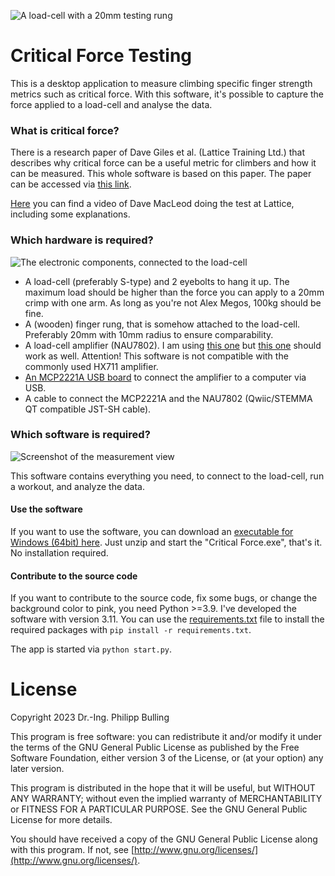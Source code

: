 ![A load-cell with a 20mm testing rung](https://philaudio.files.wordpress.com/2023/01/wagezelle.jpg?w=1024)

# Critical Force Testing
This is a desktop application to measure climbing specific finger strength metrics such as critical force. With this software, it's possible to capture the force applied to a load-cell and analyse the data.

### What is critical force?
There is a research paper of Dave Giles et al. (Lattice Training Ltd.) that describes why critical force can be a useful metric for climbers and how it can be measured. This whole software is based on this paper. The paper can be accessed via [this link](https://www.researchgate.net/publication/343601001_An_All-Out_Test_to_Determine_Finger_Flexor_Critical_Force_in_Rock_Climbers).

[Here](https://youtu.be/_EY3XA7e-pw?t=10m45s) you can find a video of Dave MacLeod doing the test at Lattice, including some explanations.

### Which hardware is required?
![The electronic components, connected to the load-cell](https://philaudio.files.wordpress.com/2023/01/hardware.jpg?w=1024)
* A load-cell (preferably S-type) and 2 eyebolts to hang it up. The maximum load should be higher than the force you can apply to a 20mm crimp with one arm. As long as you're not Alex Megos, 100kg should be fine.
* A (wooden) finger rung, that is somehow attached to the load-cell. Preferably 20mm with 10mm radius to ensure comparability.
* A load-cell amplifier (NAU7802). I am using [this one](https://www.sparkfun.com/products/15242) but [this one](https://www.adafruit.com/product/4538) should work as well. Attention! This software is not compatible with the commonly used HX711 amplifier. 
* [An MCP2221A USB board](https://www.adafruit.com/product/4471) to connect the amplifier to a computer via USB.
* A cable to connect the MCP2221A and the NAU7802 (Qwiic/STEMMA QT compatible JST-SH cable).

### Which software is required?
![Screenshot of the measurement view](https://philaudio.files.wordpress.com/2023/01/screenshot1-1.png)

This software contains everything you need, to connect to the load-cell, run a workout, and analyze the data.

#### Use the software
If you want to use the software, you can download an [executable for Windows (64bit) here](https://github.com/OddgitHub/Critical-Force/releases/download/v1.0.0/Critical-Force.zip). Just unzip and start the "Critical Force.exe", that's it. No installation required.

#### Contribute to the source code
If you want to contribute to the source code, fix some bugs, or change the background color to pink, you need Python >=3.9. I've developed the software with version 3.11. You can use the [requirements.txt](requirements.txt) file to install the required packages with `pip install -r requirements.txt`.

The app is started via `python start.py`.

# License
Copyright 2023 Dr.-Ing. Philipp Bulling
	
This program is free software: you can redistribute it and/or modify
it under the terms of the GNU General Public License as published by
the Free Software Foundation, either version 3 of the License, or
(at your option) any later version.

This program is distributed in the hope that it will be useful,
but WITHOUT ANY WARRANTY; without even the implied warranty of
MERCHANTABILITY or FITNESS FOR A PARTICULAR PURPOSE.  See the
GNU General Public License for more details.

You should have received a copy of the GNU General Public License
along with this program.  If not, see [http://www.gnu.org/licenses/](http://www.gnu.org/licenses/).
